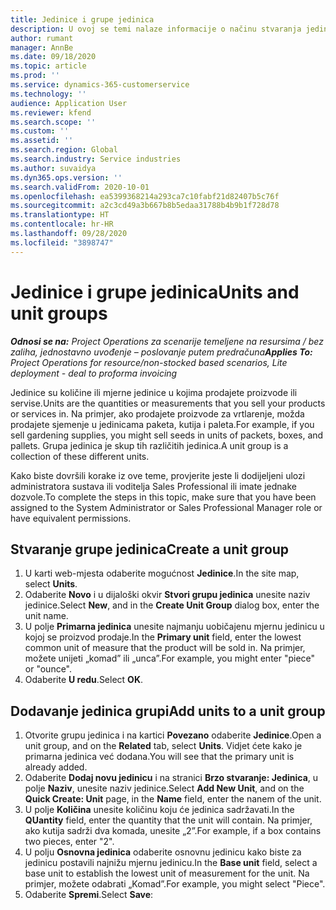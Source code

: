 ```yaml
---
title: Jedinice i grupe jedinica
description: U ovoj se temi nalaze informacije o načinu stvaranja jedinica i grupe jedinica u aplikaciji Dynamics 365 Project Operations.
author: rumant
manager: AnnBe
ms.date: 09/18/2020
ms.topic: article
ms.prod: ''
ms.service: dynamics-365-customerservice
ms.technology: ''
audience: Application User
ms.reviewer: kfend
ms.search.scope: ''
ms.custom: ''
ms.assetid: ''
ms.search.region: Global
ms.search.industry: Service industries
ms.author: suvaidya
ms.dyn365.ops.version: ''
ms.search.validFrom: 2020-10-01
ms.openlocfilehash: ea5399368214a293ca7c10fabf21d82407b5c76f
ms.sourcegitcommit: a2c3cd49a3b667b8b5edaa31788b4b9b1f728d78
ms.translationtype: HT
ms.contentlocale: hr-HR
ms.lasthandoff: 09/28/2020
ms.locfileid: "3898747"
---
```

# <a name="units-and-unit-groups"></a><span data-ttu-id="5b0d6-103">Jedinice i grupe jedinica</span><span class="sxs-lookup"><span data-stu-id="5b0d6-103">Units and unit groups</span></span>

<span data-ttu-id="5b0d6-104">_**Odnosi se na:** Project Operations za scenarije temeljene na resursima / bez zaliha, jednostavno uvođenje – poslovanje putem predračuna_</span><span class="sxs-lookup"><span data-stu-id="5b0d6-104">_**Applies To:** Project Operations for resource/non-stocked based scenarios, Lite deployment - deal to proforma invoicing_</span></span>

<span data-ttu-id="5b0d6-105">Jedinice su količine ili mjerne jedinice u kojima prodajete proizvode ili servise.</span><span class="sxs-lookup"><span data-stu-id="5b0d6-105">Units are the quantities or measurements that you sell your products or services in.</span></span> <span data-ttu-id="5b0d6-106">Na primjer, ako prodajete proizvode za vrtlarenje, možda prodajete sjemenje u jedinicama paketa, kutija i paleta.</span><span class="sxs-lookup"><span data-stu-id="5b0d6-106">For example, if you sell gardening supplies, you might sell seeds in units of packets, boxes, and pallets.</span></span> <span data-ttu-id="5b0d6-107">Grupa jedinica je skup tih različitih jedinica.</span><span class="sxs-lookup"><span data-stu-id="5b0d6-107">A unit group is a collection of these different units.</span></span>

<span data-ttu-id="5b0d6-108">Kako biste dovršili korake iz ove teme, provjerite jeste li dodijeljeni ulozi administratora sustava ili voditelja Sales Professional ili imate jednake dozvole.</span><span class="sxs-lookup"><span data-stu-id="5b0d6-108">To complete the steps in this topic, make sure that you have been assigned to the System Administrator or Sales Professional Manager role or have equivalent permissions.</span></span>

## <a name="create-a-unit-group"></a><span data-ttu-id="5b0d6-109">Stvaranje grupe jedinica</span><span class="sxs-lookup"><span data-stu-id="5b0d6-109">Create a unit group</span></span>

1. <span data-ttu-id="5b0d6-110">U karti web-mjesta odaberite mogućnost **Jedinice**.</span><span class="sxs-lookup"><span data-stu-id="5b0d6-110">In the site map, select **Units**.</span></span>
2. <span data-ttu-id="5b0d6-111">Odaberite **Novo** i u dijaloški okvir **Stvori grupu jedinica** unesite naziv jedinice.</span><span class="sxs-lookup"><span data-stu-id="5b0d6-111">Select **New**, and in the **Create Unit Group** dialog box, enter the unit name.</span></span>
3. <span data-ttu-id="5b0d6-112">U polje **Primarna jedinica** unesite najmanju uobičajenu mjernu jedinicu u kojoj se proizvod prodaje.</span><span class="sxs-lookup"><span data-stu-id="5b0d6-112">In the **Primary unit** field, enter the lowest common unit of measure that the product will be sold in.</span></span> <span data-ttu-id="5b0d6-113">Na primjer, možete unijeti „komad” ili „unca”.</span><span class="sxs-lookup"><span data-stu-id="5b0d6-113">For example, you might enter "piece" or "ounce".</span></span>
4. <span data-ttu-id="5b0d6-114">Odaberite **U redu**.</span><span class="sxs-lookup"><span data-stu-id="5b0d6-114">Select **OK**.</span></span>

## <a name="add-units-to-a-unit-group"></a><span data-ttu-id="5b0d6-115">Dodavanje jedinica grupi</span><span class="sxs-lookup"><span data-stu-id="5b0d6-115">Add units to a unit group</span></span>

1. <span data-ttu-id="5b0d6-116">Otvorite grupu jedinica i na kartici **Povezano** odaberite **Jedinice**.</span><span class="sxs-lookup"><span data-stu-id="5b0d6-116">Open a unit group, and on the **Related** tab, select **Units**.</span></span> <span data-ttu-id="5b0d6-117">Vidjet ćete kako je primarna jedinica već dodana.</span><span class="sxs-lookup"><span data-stu-id="5b0d6-117">You will see that the primary unit is already added.</span></span>
2. <span data-ttu-id="5b0d6-118">Odaberite **Dodaj novu jedinicu** i na stranici **Brzo stvaranje: Jedinica**, u polje **Naziv**, unesite naziv jedinice.</span><span class="sxs-lookup"><span data-stu-id="5b0d6-118">Select **Add New Unit**, and on the **Quick Create: Unit** page, in the **Name** field, enter the nanem of the unit.</span></span>
3. <span data-ttu-id="5b0d6-119">U polje **Količina** unesite količinu koju će jedinica sadržavati.</span><span class="sxs-lookup"><span data-stu-id="5b0d6-119">In the **QUantity** field, enter the quantity that the unit will contain.</span></span> <span data-ttu-id="5b0d6-120">Na primjer, ako kutija sadrži dva komada, unesite „2”.</span><span class="sxs-lookup"><span data-stu-id="5b0d6-120">For example, if a box contains two pieces, enter "2".</span></span> 
4. <span data-ttu-id="5b0d6-121">U polju **Osnovna jedinica** odaberite osnovnu jedinicu kako biste za jedinicu postavili najnižu mjernu jedinicu.</span><span class="sxs-lookup"><span data-stu-id="5b0d6-121">In the **Base unit** field, select a base unit to establish the lowest unit of measurement for the unit.</span></span> <span data-ttu-id="5b0d6-122">Na primjer, možete odabrati „Komad”.</span><span class="sxs-lookup"><span data-stu-id="5b0d6-122">For example, you might select "Piece".</span></span>
5. <span data-ttu-id="5b0d6-123">Odaberite **Spremi**.</span><span class="sxs-lookup"><span data-stu-id="5b0d6-123">Select **Save**:</span></span>
